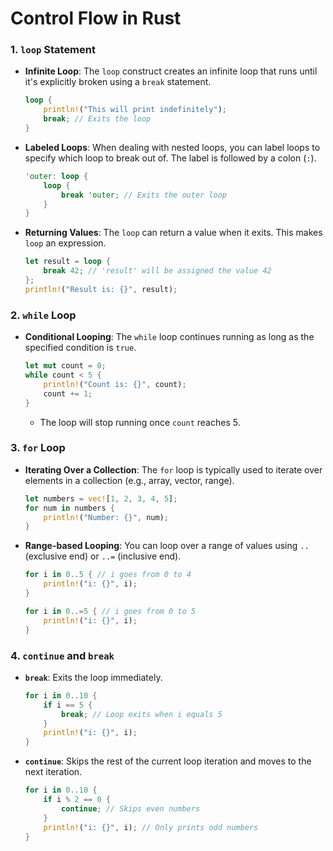 # Control Flow in Rust

### 1. **`loop` Statement**
- **Infinite Loop**: The `loop` construct creates an infinite loop that runs until it's explicitly broken using a `break` statement.
  ```rust
  loop {
      println!("This will print indefinitely");
      break; // Exits the loop
  }
  ```

- **Labeled Loops**: When dealing with nested loops, you can label loops to specify which loop to break out of. The label is followed by a colon (`:`).
  ```rust
  'outer: loop {
      loop {
          break 'outer; // Exits the outer loop
      }
  }
  ```

- **Returning Values**: The `loop` can return a value when it exits. This makes `loop` an expression.
  ```rust
  let result = loop {
      break 42; // 'result' will be assigned the value 42
  };
  println!("Result is: {}", result);
  ```

### 2. **`while` Loop**
- **Conditional Looping**: The `while` loop continues running as long as the specified condition is `true`.
  ```rust
  let mut count = 0;
  while count < 5 {
      println!("Count is: {}", count);
      count += 1;
  }
  ```
  - The loop will stop running once `count` reaches 5.

### 3. **`for` Loop**
- **Iterating Over a Collection**: The `for` loop is typically used to iterate over elements in a collection (e.g., array, vector, range).
  ```rust
  let numbers = vec![1, 2, 3, 4, 5];
  for num in numbers {
      println!("Number: {}", num);
  }
  ```

- **Range-based Looping**: You can loop over a range of values using `..` (exclusive end) or `..=` (inclusive end).
  ```rust
  for i in 0..5 { // i goes from 0 to 4
      println!("i: {}", i);
  }

  for i in 0..=5 { // i goes from 0 to 5
      println!("i: {}", i);
  }
  ```

### 4. **`continue` and `break`**
- **`break`**: Exits the loop immediately.
  ```rust
  for i in 0..10 {
      if i == 5 {
          break; // Loop exits when i equals 5
      }
      println!("i: {}", i);
  }
  ```

- **`continue`**: Skips the rest of the current loop iteration and moves to the next iteration.
  ```rust
  for i in 0..10 {
      if i % 2 == 0 {
          continue; // Skips even numbers
      }
      println!("i: {}", i); // Only prints odd numbers
  }
  ```

